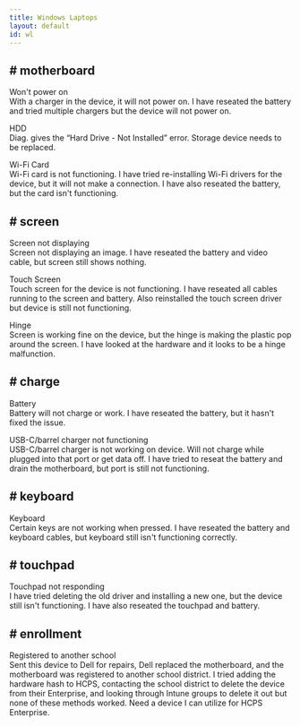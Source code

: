 ```yaml
---
title: Windows Laptops
layout: default
id: wl
---
```


<h2># motherboard</h2>

<p>
    Won't power on<br>
    With a charger in the device, it will not power on. I have reseated the battery and tried multiple
    chargers but the device will not power on.<br>
</p>

<p>
    HDD<br>
    Diag. gives the “Hard Drive - Not Installed” error. Storage device needs to be replaced.<br>
</p>

<p>
    Wi-Fi Card<br>
    Wi-Fi card is not functioning. I have tried re-installing Wi-Fi drivers for the device, but it will not
    make a connection. I have also reseated the battery, but the card isn't functioning.<br>
</p>

<h2># screen</h2>

<p>
    Screen not displaying<br>
    Screen not displaying an image. I have reseated the battery and video cable, but screen still shows
    nothing.<br>
</p>

<p>
    Touch Screen<br>
    Touch screen for the device is not functioning. I have reseated all cables running to the screen and
    battery. Also reinstalled the touch screen driver but device is still not functioning.<br>
</p>

<p>
    Hinge<br>
    Screen is working fine on the device, but the hinge is making the plastic pop around the screen. I have
    looked at the hardware and it looks to be a hinge malfunction.<br>
</p>

<h2># charge</h2>

<p>
    Battery<br>
    Battery will not charge or work. I have reseated the battery, but it hasn't fixed the issue.<br>
</p>

<p>
    USB-C/barrel charger not functioning<br>
    USB-C/barrel charger is not working on device. Will not charge while plugged into that port or get
    data off. I have tried to reseat the battery and drain the motherboard, but port is still not
    functioning.<br>
</p>

<h2># keyboard</h2>

<p>
    Keyboard<br>
    Certain keys are not working when pressed. I have reseated the battery and keyboard cables, but keyboard
    still isn't functioning correctly.<br>
</p>

<h2># touchpad</h2>

<p>
    Touchpad not responding<br>
    I have tried deleting the old driver and installing a new one, but the device still isn't functioning. I
    have also reseated the touchpad and battery.<br>
</p>

<h2># enrollment</h2>

<p>
    Registered to another school<br>
    Sent this device to Dell for repairs, Dell replaced the motherboard, and the motherboard was registered
    to another school district. I tried adding the hardware hash to HCPS, contacting the school district to
    delete the
    device from their Enterprise, and looking through Intune groups to delete it out but none of these
    methods
    worked.
    Need a device I can utilize for HCPS Enterprise.<br>
</p>

